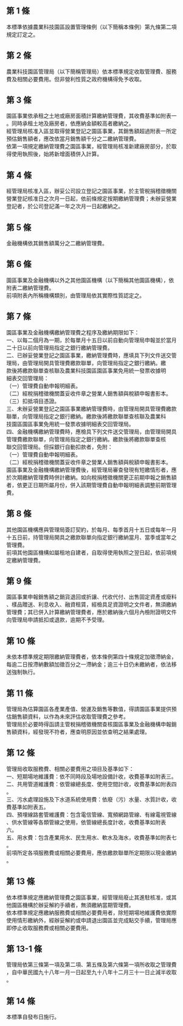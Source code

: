 第 1 條
-------
本標準依據農業科技園區設置管理條例（以下簡稱本條例）第九條第二項  
規定訂定之。

第 2 條
-------
農業科技園區管理局（以下簡稱管理局）依本標準規定收取管理費、服務  
費及相關必要費用。但非營利性質之政府機構得免予收取。

第 3 條
-------
園區事業依承租之土地或廠房面積計算繳納管理費，其收費基準如附表一  
。同時承租土地及廠房者，依應納金額較高者繳納之。  
經管理局核准入區並取得營業登記之園區事業，其銷售額超過附表一所定  
預估銷售額者，應改依當月銷售額千分之二繳納管理費。  
依第一項規定繳納管理費之園區事業，經管理局核准新建廠房部分，於取  
得使用執照後，始將新增面積併入計算。

第 4 條
-------
經管理局核准入區，辦妥公司設立登記之園區事業，於主管稅捐稽徵機關  
營業登記核准日之次月一日起，依前條規定按期繳納管理費；未辦妥營業  
登記者，於公司登記滿一年之次月一日起繳納之。

第 5 條
-------
金融機構依其銷售額萬分之二繳納管理費。

第 6 條
-------
園區事業及金融機構以外之其他園區機構（以下簡稱其他園區機構），依  
附表二繳納管理費。  
前項附表內所稱機構類別，由管理局依其實際性質認定之。

第 7 條
-------
園區事業及金融機構繳納管理費之程序及繳納期限如下：  
一、以每二個月為一期，於每單月十五日以前自動向管理局申報並於當月  
    二十日以前向管理局指定之銀行繳納管理費。  
二、已辦妥營業登記之園區事業，繳納管理費時，應填具下列文件送交管  
    理局，由管理局開具管理費繳款聯單，向管理局指定之銀行繳納。繳  
    款後將繳款聯單查核聯及農業科技園區園區事業免用統一發票收據明  
    細表交回管理局：  
（一）管理費自動申報明細表。  
（二）經稅捐稽徵機關蓋妥收件章之營業人銷售額與稅額申報書影本。  
（三）扣抵項目憑證。  
三、未辦妥營業登記之園區事業繳納管理費時，由管理局開具管理費繳款  
    聯單，向管理局指定之銀行繳納。繳款後將繳款聯單查核聯及農業科  
    技園區園區事業免用統一發票收據明細表交回管理局。  
四、金融機構繳納管理費時，應檢具下列文件送交管理局，由管理局開具  
    管理費繳款聯單，向管理局指定之銀行繳納。繳款後將繳款聯單查核  
    聯交回管理局。但採銀行自動扣款者，免附：  
（一）管理費自動申報明細表。  
（二）經稅捐稽徵機關蓋妥收件章之營業人銷售額與稅額申報書影本。  
園區事業及金融機構繳納管理費後，經管理局審查發現有短繳情形者，應  
於次期繳納管理費時併計繳納。如向稅捐稽徵機關更正前期申報之銷售額  
者，依更正日期所屬月份，併入該期管理費自動申報明細表調整前期管理  
費。

第 8 條
-------
其他園區機構應與管理局簽訂契約，於每月、每季首月十五日或每年一月  
十五日前，持管理局開具之繳款聯單向指定銀行繳納當月、當季或當年之  
管理費。  
前項其他園區機構如屬租地自建者，自取得使用執照之翌日起，依前項規  
定繳納管理費。

第 9 條
-------
園區事業申報銷售額之銷貨退回或折讓、代收代付、出售固定資產或廢料  
、樣品贈送、利息收入、融資租賃，經檢具足資證明之文件者，無須繳納  
管理費；其已併入計算繳納管理費者，應於繳納後六個月內檢附證明文件  
向管理局申請抵扣或退款，逾期不予受理。

第 10 條
--------
未依本標準規定期限繳納管理費者，依本條例第四十條規定加徵滯納金，  
每逾二日按滯納數額加徵百分之一滯納金；逾三十日仍未繳納者，依法移  
送強制執行。

第 11 條
--------
管理局為估算園區各產業產值、營運及銷售等數值，得請園區事業提供預  
估銷售額資料，以作為未來評估收取管理費之參考。  
管理局於必要時得函請主管稅捐稽徵機關查核園區事業及金融機構申報銷  
售額資料，經發現不符者，應查明原因並依查明之結果處理。

第 12 條
--------
管理局收取服務費、相關必要費用之項目及基準如下：  
一、短期場地維護費：依不同時段及場地設備計收，收費基準如附表三。  
二、共用管道維護費：依管線總長度、使用空間計收，收費基準如附表四  
    。  
三、污水處理設施及下水道系統使用費：依廢（污）水量、水質計收，收  
    費基準如附表五。  
四、預埋線路套管維護費：包含電信管線、寬頻網路管線、有線電視管線  
    、供水管線等各類管線之使用，依管線總長度計收，收費基準如附表  
    六。  
五、用水費：包含產業用水、民生用水、軟水及海水，收費基準如附表七  
    。  
前項所定各項服務費或相關必要費用，應依繳款聯單所定期限以現金繳納  
。

第 13 條
--------
依本標準規定應繳納管理費之園區事業，經管理局廢止其進駐核准，或其  
他園區機構於辦妥解約手續者，無須繳納當期管理費。  
依本標準規定應繳納服務費或相關必要費用者，除短期場地維護費依實際  
使用情形繳納外，經辦妥解約或申請退出園區並完成點交手續，管理局應  
即停止收取服務費或相關必要費用。

第 13-1 條
----------
管理局依第三條第一項及第二項、第五條及第六條第一項所收取之管理費  
，自中華民國九十八年一月一日起至九十八年十二月三十一日止減半收取  
。

第 14 條
--------
本標準自發布日施行。

